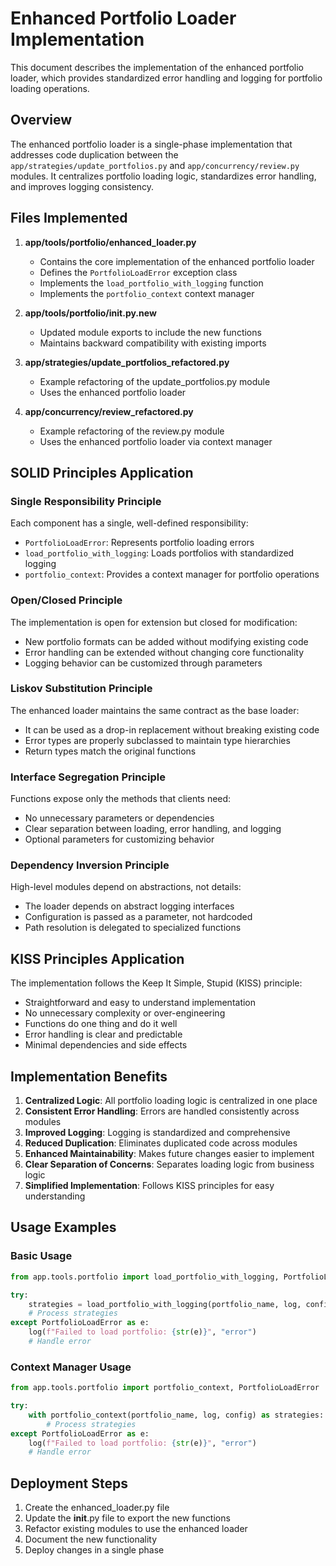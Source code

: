 # Enhanced Portfolio Loader Implementation

This document describes the implementation of the enhanced portfolio loader, which provides standardized error handling and logging for portfolio loading operations.

## Overview

The enhanced portfolio loader is a single-phase implementation that addresses code duplication between the `app/strategies/update_portfolios.py` and `app/concurrency/review.py` modules. It centralizes portfolio loading logic, standardizes error handling, and improves logging consistency.

## Files Implemented

1. **app/tools/portfolio/enhanced_loader.py**
   - Contains the core implementation of the enhanced portfolio loader
   - Defines the `PortfolioLoadError` exception class
   - Implements the `load_portfolio_with_logging` function
   - Implements the `portfolio_context` context manager

2. **app/tools/portfolio/__init__.py.new**
   - Updated module exports to include the new functions
   - Maintains backward compatibility with existing imports

3. **app/strategies/update_portfolios_refactored.py**
   - Example refactoring of the update_portfolios.py module
   - Uses the enhanced portfolio loader

4. **app/concurrency/review_refactored.py**
   - Example refactoring of the review.py module
   - Uses the enhanced portfolio loader via context manager

## SOLID Principles Application

### Single Responsibility Principle

Each component has a single, well-defined responsibility:

- `PortfolioLoadError`: Represents portfolio loading errors
- `load_portfolio_with_logging`: Loads portfolios with standardized logging
- `portfolio_context`: Provides a context manager for portfolio operations

### Open/Closed Principle

The implementation is open for extension but closed for modification:

- New portfolio formats can be added without modifying existing code
- Error handling can be extended without changing core functionality
- Logging behavior can be customized through parameters

### Liskov Substitution Principle

The enhanced loader maintains the same contract as the base loader:

- It can be used as a drop-in replacement without breaking existing code
- Error types are properly subclassed to maintain type hierarchies
- Return types match the original functions

### Interface Segregation Principle

Functions expose only the methods that clients need:

- No unnecessary parameters or dependencies
- Clear separation between loading, error handling, and logging
- Optional parameters for customizing behavior

### Dependency Inversion Principle

High-level modules depend on abstractions, not details:

- The loader depends on abstract logging interfaces
- Configuration is passed as a parameter, not hardcoded
- Path resolution is delegated to specialized functions

## KISS Principles Application

The implementation follows the Keep It Simple, Stupid (KISS) principle:

- Straightforward and easy to understand implementation
- No unnecessary complexity or over-engineering
- Functions do one thing and do it well
- Error handling is clear and predictable
- Minimal dependencies and side effects

## Implementation Benefits

1. **Centralized Logic**: All portfolio loading logic is centralized in one place
2. **Consistent Error Handling**: Errors are handled consistently across modules
3. **Improved Logging**: Logging is standardized and comprehensive
4. **Reduced Duplication**: Eliminates duplicated code across modules
5. **Enhanced Maintainability**: Makes future changes easier to implement
6. **Clear Separation of Concerns**: Separates loading logic from business logic
7. **Simplified Implementation**: Follows KISS principles for easy understanding

## Usage Examples

### Basic Usage

```python
from app.tools.portfolio import load_portfolio_with_logging, PortfolioLoadError

try:
    strategies = load_portfolio_with_logging(portfolio_name, log, config)
    # Process strategies
except PortfolioLoadError as e:
    log(f"Failed to load portfolio: {str(e)}", "error")
    # Handle error
```

### Context Manager Usage

```python
from app.tools.portfolio import portfolio_context, PortfolioLoadError

try:
    with portfolio_context(portfolio_name, log, config) as strategies:
        # Process strategies
except PortfolioLoadError as e:
    log(f"Failed to load portfolio: {str(e)}", "error")
    # Handle error
```

## Deployment Steps

1. Create the enhanced_loader.py file
2. Update the __init__.py file to export the new functions
3. Refactor existing modules to use the enhanced loader
4. Document the new functionality
5. Deploy changes in a single phase